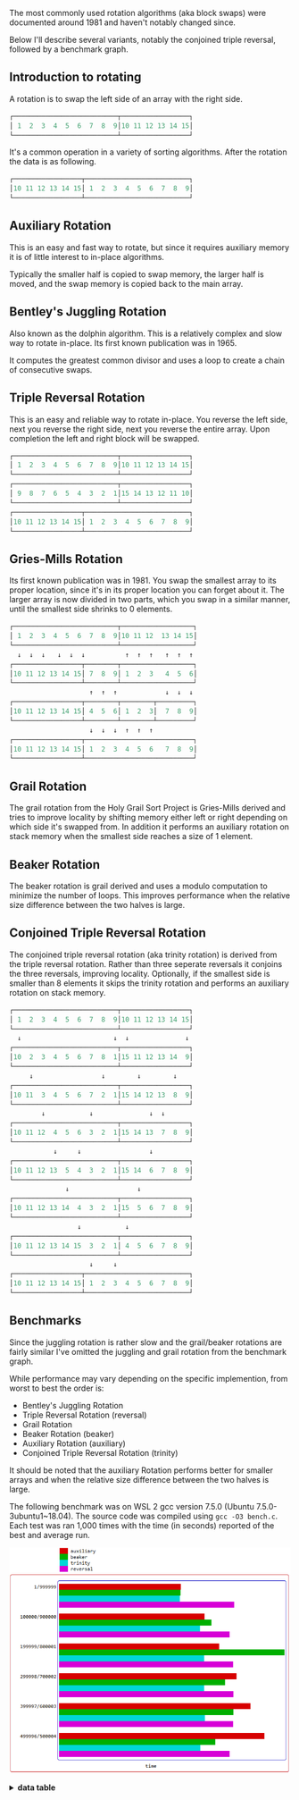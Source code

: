 The most commonly used rotation algorithms (aka block swaps) were documented around 1981 and haven't notably changed since.

Below I'll describe several variants, notably the conjoined triple reversal, followed by a benchmark graph.

Introduction to rotating
------------------------
A rotation is to swap the left side of an array with the right side.
```c
┌──────────────────────────┬─────────────────┐
│ 1  2  3  4  5  6  7  8  9│10 11 12 13 14 15│
└──────────────────────────┴─────────────────┘
```
It's a common operation in a variety of sorting algorithms. After the rotation the data is as following.
```c
┌─────────────────┬──────────────────────────┐
│10 11 12 13 14 15│ 1  2  3  4  5  6  7  8  9│
└─────────────────┴──────────────────────────┘
```

Auxiliary Rotation
------------------
This is an easy and fast way to rotate, but since it requires auxiliary memory it is of little interest to in-place algorithms.

Typically the smaller half is copied to swap memory, the larger half is moved, and the swap memory is copied back to the main array.

Bentley's Juggling Rotation
---------------------------
Also known as the dolphin algorithm. This is a relatively complex and slow way to rotate in-place. Its first known publication was in 1965.

It computes the greatest common divisor and uses a loop to create a chain of consecutive swaps.

Triple Reversal Rotation
------------------------
This is an easy and reliable way to rotate in-place. You reverse the left side, next you reverse the right side, next you reverse the entire array. Upon completion the left and right block will be swapped.
```c
┌──────────────────────────┬─────────────────┐
│ 1  2  3  4  5  6  7  8  9│10 11 12 13 14 15│
└──────────────────────────┴─────────────────┘
┌──────────────────────────┬─────────────────┐
│ 9  8  7  6  5  4  3  2  1│15 14 13 12 11 10│
└──────────────────────────┴─────────────────┘
┌─────────────────┬──────────────────────────┐
│10 11 12 13 14 15│ 1  2  3  4  5  6  7  8  9│
└─────────────────┴──────────────────────────┘
```
Gries-Mills Rotation
--------------------
Its first known publication was in 1981. You swap the smallest array to its proper location, since it's in its proper location you can forget about it. The larger array is now divided in two parts, which you swap in a similar manner, until the smallest side shrinks to 0 elements.
```c
┌──────────────────────────┬──────────────────┐
│ 1  2  3  4  5  6  7  8  9│10 11 12  13 14 15│
└──────────────────────────┴──────────────────┘
  ↓  ↓  ↓   ↓  ↓  ↓          ↑  ↑  ↑   ↑  ↑  ↑
┌─────────────────┬────────┬──────────────────┐
│10 11 12 13 14 15│ 7  8  9│ 1  2  3   4  5  6│
└─────────────────┴────────┴──────────────────┘
                    ↑  ↑  ↑            ↓  ↓  ↓
┌─────────────────┬────────┬────────┬─────────┐
│10 11 12 13 14 15│ 4  5  6│ 1  2  3│  7  8  9│
└─────────────────┴────────┴────────┴─────────┘
                    ↓  ↓  ↓  ↑  ↑  ↑
┌─────────────────┬───────────────────────────┐
│10 11 12 13 14 15│ 1  2  3  4  5  6   7  8  9│
└─────────────────┴───────────────────────────┘
```

Grail Rotation
--------------
The grail rotation from the Holy Grail Sort Project is Gries-Mills derived and tries to improve locality by shifting memory either left or right depending on which side it's swapped from. In addition it performs an auxiliary rotation on stack memory when the smallest side reaches a size of 1 element.

Beaker Rotation
---------------
The beaker rotation is grail derived and uses a modulo computation to minimize the number of loops. This improves performance when the relative size difference between the two halves is large.

Conjoined Triple Reversal Rotation
----------------------------------
The conjoined triple reversal rotation (aka trinity rotation) is derived from the triple reversal rotation. Rather than three seperate reversals it conjoins the three reversals, improving locality. Optionally, if the smallest side is smaller than 8 elements it skips the trinity rotation and performs an auxiliary rotation on stack memory.
```c
┌──────────────────────────┬─────────────────┐
│ 1  2  3  4  5  6  7  8  9│10 11 12 13 14 15│
└──────────────────────────┴─────────────────┘
  ↓                       ↓  ↓              ↓
┌──────────────────────────┬─────────────────┐
│10  2  3  4  5  6  7  8  1│15 11 12 13 14  9│
└──────────────────────────┴─────────────────┘
     ↓                 ↓        ↓        ↓
┌──────────────────────────┬─────────────────┐
│10 11  3  4  5  6  7  2  1│15 14 12 13  8  9│
└──────────────────────────┴─────────────────┘
        ↓           ↓              ↓  ↓
┌──────────────────────────┬─────────────────┐
│10 11 12  4  5  6  3  2  1│15 14 13  7  8  9│
└──────────────────────────┴─────────────────┘
           ↓     ↓                 ↓
┌──────────────────────────┬─────────────────┐
│10 11 12 13  5  4  3  2  1│15 14  6  7  8  9│
└──────────────────────────┴─────────────────┘
              ↓                 ↓
┌──────────────────────────┬─────────────────┐
│10 11 12 13 14  4  3  2  1│15  5  6  7  8  9│
└──────────────────────────┴─────────────────┘
                 ↓           ↓
┌──────────────────────────┬─────────────────┐
│10 11 12 13 14 15  3  2  1│ 4  5  6  7  8  9│
└──────────────────────────┴─────────────────┘
                    ↓     ↓
┌─────────────────┬──────────────────────────┐
│10 11 12 13 14 15│ 1  2  3  4  5  6  7  8  9│
└─────────────────┴──────────────────────────┘
```
Benchmarks
----------
Since the juggling rotation is rather slow and the grail/beaker rotations are fairly similar I've omitted the juggling and grail rotation from the benchmark graph.

While performance may vary depending on the specific implemention, from worst to best the order is:

* Bentley's Juggling Rotation
* Triple Reversal Rotation (reversal)
* Grail Rotation
* Beaker Rotation (beaker)
* Auxiliary Rotation (auxiliary)
* Conjoined Triple Reversal Rotation (trinity)

It should be noted that the auxiliary Rotation performs better for smaller arrays and when the relative size difference between the two halves is large.

The following benchmark was on WSL 2 gcc version 7.5.0 (Ubuntu 7.5.0-3ubuntu1~18.04). The source code was compiled using `gcc -O3 bench.c`. Each test was ran 1,000 times with the time (in seconds) reported of the best and average run.

![rotation graph](/graph1.png)

<details><summary><b>data table</b></summary>

|      Name |    Items | Type |     Best |  Average |     Loops | Samples |     Distribution |
| --------- | -------- | ---- | -------- | -------- | --------- | ------- | ---------------- |
| auxiliary |  1000000 |   32 | 0.000357 | 0.000381 |         1 |    1000 |         1/999999 |
|    beaker |  1000000 |   32 | 0.000357 | 0.000382 |         1 |    1000 |         1/999999 |
|     grail |  1000000 |   32 | 0.000357 | 0.000377 |         1 |    1000 |         1/999999 |
|  juggling |  1000000 |   32 | 0.000597 | 0.000623 |         1 |    1000 |         1/999999 |
|   trinity |  1000000 |   32 | 0.000357 | 0.000377 |         1 |    1000 |         1/999999 |
|  reversal |  1000000 |   32 | 0.000510 | 0.000544 |         1 |    1000 |         1/999999 |
|           |          |      |          |          |           |         |                  |
| auxiliary |  1000000 |   32 | 0.000434 | 0.000463 |         1 |    1000 |    100000/900000 |
|    beaker |  1000000 |   32 | 0.000447 | 0.000469 |         1 |    1000 |    100000/900000 |
|     grail |  1000000 |   32 | 0.000450 | 0.000475 |         1 |    1000 |    100000/900000 |
|  juggling |  1000000 |   32 | 0.000630 | 0.000653 |         1 |    1000 |    100000/900000 |
|   trinity |  1000000 |   32 | 0.000412 | 0.000444 |         1 |    1000 |    100000/900000 |
|  reversal |  1000000 |   32 | 0.000501 | 0.000530 |         1 |    1000 |    100000/900000 |
|           |          |      |          |          |           |         |                  |
| auxiliary |  1000000 |   32 | 0.000471 | 0.000500 |         1 |    1000 |    199999/800001 |
|    beaker |  1000000 |   32 | 0.000667 | 0.000695 |         1 |    1000 |    199999/800001 |
|     grail |  1000000 |   32 | 0.000625 | 0.000651 |         1 |    1000 |    199999/800001 |
|  juggling |  1000000 |   32 | 0.000784 | 0.000816 |         1 |    1000 |    199999/800001 |
|   trinity |  1000000 |   32 | 0.000430 | 0.000460 |         1 |    1000 |    199999/800001 |
|  reversal |  1000000 |   32 | 0.000511 | 0.000545 |         1 |    1000 |    199999/800001 |
|           |          |      |          |          |           |         |                  |
| auxiliary |  1000000 |   32 | 0.000525 | 0.000561 |         1 |    1000 |    299998/700002 |
|    beaker |  1000000 |   32 | 0.000494 | 0.000544 |         1 |    1000 |    299998/700002 |
|     grail |  1000000 |   32 | 0.000515 | 0.000551 |         1 |    1000 |    299998/700002 |
|  juggling |  1000000 |   32 | 0.001917 | 0.002023 |         1 |    1000 |    299998/700002 |
|   trinity |  1000000 |   32 | 0.000429 | 0.000461 |         1 |    1000 |    299998/700002 |
|  reversal |  1000000 |   32 | 0.000511 | 0.000549 |         1 |    1000 |    299998/700002 |
|           |          |      |          |          |           |         |                  |
| auxiliary |  1000000 |   32 | 0.000567 | 0.000599 |         1 |    1000 |    399997/600003 |
|    beaker |  1000000 |   32 | 0.000516 | 0.000544 |         1 |    1000 |    399997/600003 |
|     grail |  1000000 |   32 | 0.000544 | 0.000570 |         1 |    1000 |    399997/600003 |
|  juggling |  1000000 |   32 | 0.001724 | 0.001773 |         1 |    1000 |    399997/600003 |
|   trinity |  1000000 |   32 | 0.000429 | 0.000459 |         1 |    1000 |    399997/600003 |
|  reversal |  1000000 |   32 | 0.000509 | 0.000545 |         1 |    1000 |    399997/600003 |
|           |          |      |          |          |           |         |                  |
| auxiliary |  1000000 |   32 | 0.000613 | 0.000657 |         1 |    1000 |    499996/500004 |
|    beaker |  1000000 |   32 | 0.000460 | 0.000483 |         1 |    1000 |    499996/500004 |
|     grail |  1000000 |   32 | 0.000789 | 0.000825 |         1 |    1000 |    499996/500004 |
|  juggling |  1000000 |   32 | 0.001059 | 0.001099 |         1 |    1000 |    499996/500004 |
|   trinity |  1000000 |   32 | 0.000417 | 0.000446 |         1 |    1000 |    499996/500004 |
|  reversal |  1000000 |   32 | 0.000501 | 0.000539 |         1 |    1000 |    499996/500004 |

</details>
